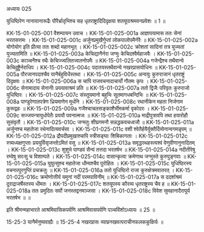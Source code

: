 अध्यायः 025

युधिष्ठिरेण नानायानारूढैः पौरैर्भ्रातृभिश्च सह धृतराष्ट्रादिदिदृक्षया शतयूपाश्रमवनप्रवेशः ॥ 1 ॥

KK-15-01-025-001	वैशम्पायन उवाच ।
KK-15-01-025-001a	आज्ञापयामास ततः सेनां भरतसत्तमः ।
KK-15-01-025-001c	अर्जुनप्रमुखैर्गुप्तां लोकपालोपमैर्नरैः ॥
KK-15-01-025-002a	योगोयोग इति प्रीत्या ततः शब्दो महानभूत् ।
KK-15-01-025-002c	क्रोशतां सादिनां तत्र युज्यतां युज्यतामिति ॥
KK-15-01-025-003a	केचिद्यानैर्नरा जग्मुः केचिदश्वैर्महाजवैः ।
KK-15-01-025-003c	काञ्चनैश्च रथैः केचिज्ज्वलितज्वलनोपमैः ॥
KK-15-01-025-004a	गजेन्द्रैश्च तथैवान्ये केचिदुष्ट्रैर्नराधिप ।
KK-15-01-025-004c	पदातयस्तथैवान्ये नखरप्रासयोधिनः ॥
KK-15-01-025-005a	पौरजानपदाश्चैव यानैर्बहुविधैस्तथा ।
KK-15-01-025-005c	अन्वयुः कुरुराजानं धृतराष्ट्रं दिदृक्षवः ॥
KK-15-01-025-006a	स चापि राजवचनादाचार्यो गौतमः कृपः ।
KK-15-01-025-006c	सेनामादाय सेनानीः प्रययावाश्रमं प्रति ॥
KK-15-01-025-007a	ततो द्विजैः परिवृतः कुरुराजो युधिष्ठिरः ।
KK-15-01-025-007c	संस्तूयमानो बहुभिः सूतमागधबन्दिभिः ॥
KK-15-01-025-008a	पाण्डुरेणातपत्रेण ध्रियमाणेन मूर्धनि ।
KK-15-01-025-008c	रथानीकेन महता निर्जगाम कुरूद्वहः ॥
KK-15-01-025-009a	गजैश्चाचलसङ्काशैर्भीमकर्मा वृकोदरः ।
KK-15-01-025-009c	सज्जयन्त्रायुधोपेतैः प्रययौ पवनात्मजः ॥
KK-15-01-025-010a	माद्रीपुत्रावपि तथा हयारोहौ सुसंवृतौ ।
KK-15-01-025-010c	जग्मतुः शीघ्रगमनौ सन्नद्धकवचध्वजौ ॥
KK-15-01-025-011a	अर्जुनश्च महातेजा रथेनादित्यवर्चसा ।
KK-15-01-025-011c	वशी श्वेतैर्हयैर्युक्तैर्दिव्येनान्वगमन्नृपम् ॥
KK-15-01-025-012a	द्रौपदीप्रमुखाश्चापि स्त्रीसङ्घाः शिबिकागताः ।
KK-15-01-025-012c	स्त्र्यध्यक्षगुप्ताः प्रययुर्विसृजन्तोऽमितं वसु ॥
KK-15-01-025-013a	समृद्धरथहस्त्यश्वं वेणुवीणानुनादितम् ।
KK-15-01-025-013c	शुशुभे पाण्डवं सैन्यं तत्तदा भरतर्षभ ॥
KK-15-01-025-014a	नदीतीरेषु रम्येषु सरःसु च विशाम्पते ।
KK-15-01-025-014c	वासान्कृत्वा क्रमेणाथ जग्मुस्ते कुरुपुङ्गवाः ॥
KK-15-01-025-015a	युयुत्सुश्च महातेजा धौम्यश्चैव पुरोहितः ।
KK-15-01-025-015c	युधिष्ठिरस्य वचनात्पुरगुप्तिं प्रचक्रतुः ॥
KK-15-01-025-016a	ततो युधिष्ठिरो राजा कुरुक्षेत्रमवातरत् ।
KK-15-01-025-016c	क्रमोणोत्तीर्य यमुनां नदीं परमपाविनीम् ॥
KK-15-01-025-017a	स ददर्शाश्रमं दूराद्राजर्षेस्तस्य धीमतः ।
KK-15-01-025-017c	शतयूपस्य कौरव्य धृतराष्ट्रस्य चैव ह ॥
KK-15-01-025-018a	ततः प्रमुदितः सर्वो जनस्तद्वनमञ्जसा ।
KK-15-01-025-018c	विवेश सुमहानादैरापूर्य भरतर्षभ ॥ ॥

इति श्रीमन्महाभारते आश्रमिवासिकपर्वणि आश्रमिवासपर्वणि पञ्चविंशोऽध्यायः ॥ 25 ॥

15-25-3 यानैर्मनुष्यवाह्यैः ॥ 15-25-4 नखरप्रासः व्याघ्रनखवत्पराचीनफलककुक्षिर्यः ॥
